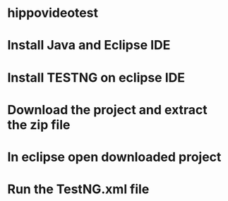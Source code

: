 # hippovideotest

# Install Java and Eclipse IDE
# Install TESTNG on eclipse IDE
# Download the project and extract the zip file
# In eclipse open downloaded project
# Run the TestNG.xml file
